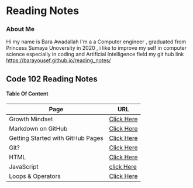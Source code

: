 
# Reading Notes


### About Me
Hi my name is Bara Awadallah I'm a a Computer engineer , graduated from Princess Sumaya Unoversity in 2020 , i like to improve my self in computer science especially in coding and Artificial Intelligence field my git hub link https://barayousef.github.io/reading_notes/


## Code 102 Reading Notes

#### Table Of Content ####

| **Page**  | **URL**  |   
|---|---|
|  Growth Mindset | [Click Here](https://barayousef.github.io/reading_notes/Growth_Mindset.md)  |  
| Markdown on GitHub  | [Click Here ](https://barayousef.github.io/reading_notes/read01.md)  |   
|  Getting Started with GitHub Pages |  [Click Here](https://guides.github.com/features/pages/) |  
| Git?     | [Click Here](https://barayousef.github.io/reading_notes/Git.md) |
|HTML|[Click Here](https://barayousef.github.io/reading_notes/read03.md)|
|JavaScript|[click Here](https://barayousef.github.io/reading_notes/read04.md)|
|Loops & Operators |[Click Here](https://barayousef.github.io/reading_notes/read05.md)|




